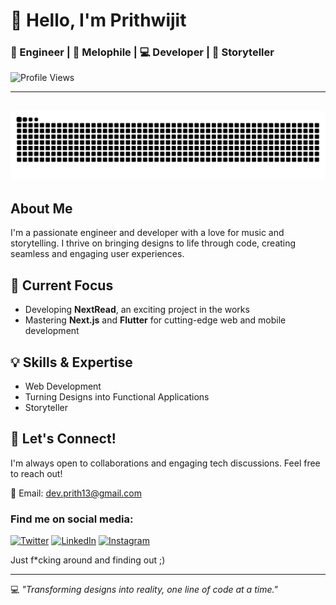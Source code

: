# 👋 Hello, I'm Prithwijit

### 🚀 Engineer | 🎵 Melophile | 💻 Developer | 📖 Storyteller

![Profile Views](https://komarev.com/ghpvc/?username=GreNxNja&color=blue)

---
![GitHub Contribution Snake](./github-user-contribution.svg)
---

## About Me

I'm a passionate engineer and developer with a love for music and storytelling. I thrive on bringing designs to life through code, creating seamless and engaging user experiences.

## 🔭 Current Focus

- Developing **NextRead**, an exciting project in the works
- Mastering **Next.js** and **Flutter** for cutting-edge web and mobile development

## 💡 Skills & Expertise

- Web Development
- Turning Designs into Functional Applications
- Storyteller

## 🌟 Let's Connect!

I'm always open to collaborations and engaging tech discussions. Feel free to reach out!

📧 Email: dev.prith13@gmail.com

### Find me on social media:

[![Twitter](https://img.shields.io/badge/Twitter-1DA1F2?style=for-the-badge&logo=twitter&logoColor=white)](https://twitter.com/prithwijitghos4)
[![LinkedIn](https://img.shields.io/badge/LinkedIn-0077B5?style=for-the-badge&logo=linkedin&logoColor=white)](https://linkedin.com/in/basiliskftw)
[![Instagram](https://img.shields.io/badge/Instagram-E4405F?style=for-the-badge&logo=instagram&logoColor=white)](https://instagram.com/ace.ntric)

Just f*cking around and finding out ;)

---

💻 *"Transforming designs into reality, one line of code at a time."*



